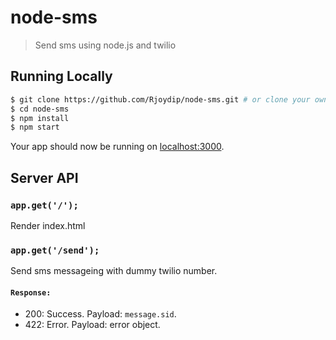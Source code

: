 # node-sms

> Send sms using node.js and twilio 

## Running Locally

```bash
$ git clone https://github.com/Rjoydip/node-sms.git # or clone your own fork
$ cd node-sms
$ npm install
$ npm start
```

Your app should now be running on [localhost:3000](http://localhost:3000).

## Server API

### `app.get('/');`

Render index.html

### `app.get('/send');`

Send sms messageing with dummy twilio number.

#### `Response:`

* 200: Success. Payload: `message.sid`.
* 422: Error. Payload: error object.
